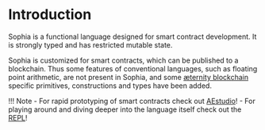 # Introduction
Sophia is a functional language designed for smart contract development. It is strongly typed and has
restricted mutable state.

Sophia is customized for smart contracts, which can be published
to a blockchain. Thus some features of conventional
languages, such as floating point arithmetic, are not present in Sophia, and
some [æternity blockchain](https://aeternity.com) specific primitives, constructions and types have been added.

!!! Note
    - For rapid prototyping of smart contracts check out [AEstudio](https://studio.aepps.com/)!
    - For playing around and diving deeper into the language itself check out the [REPL](https://repl.aeternity.io/)!
